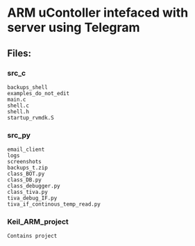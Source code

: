 # ARM uContoller intefaced with server using Telegram
## Files:
### src_c
	backups_shell
	examples_do_not_edit
	main.c
	shell.c
	shell.h
	startup_rvmdk.S
### src_py
	email_client
	logs
	screenshots
	backups_t.zip
	class_BOT.py
	class_DB.py
	class_debugger.py
	class_tiva.py
	tiva_debug_IF.py
	tiva_if_continous_temp_read.py

### Keil_ARM_project
	Contains project
